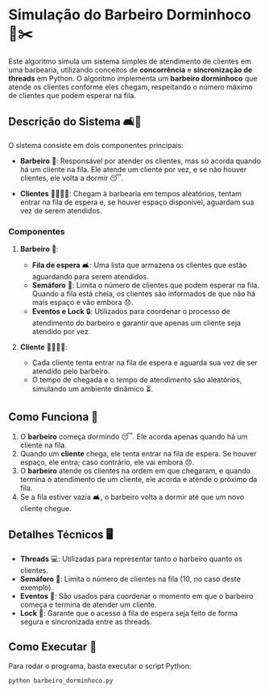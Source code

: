 # Simulação do Barbeiro Dorminhoco 💈✂️

Este algoritmo simula um sistema simples de atendimento de clientes em uma barbearia, utilizando conceitos de **concorrência** e **sincronização de threads** em Python. O algoritmo implementa um **barbeiro dorminhoco** que atende os clientes conforme eles chegam, respeitando o número máximo de clientes que podem esperar na fila.

## Descrição do Sistema 🛋️💺

O sistema consiste em dois componentes principais:

- **Barbeiro** 🧔: Responsável por atender os clientes, mas só acorda quando há um cliente na fila. Ele atende um cliente por vez, e se não houver clientes, ele volta a dormir 😴.
  
- **Clientes** 👨‍🦱👩‍🦳: Chegam à barbearia em tempos aleatórios, tentam entrar na fila de espera e, se houver espaço disponível, aguardam sua vez de serem atendidos.

### Componentes

1. **Barbeiro** 🧔:
   - **Fila de espera** 🛋️: Uma lista que armazena os clientes que estão aguardando para serem atendidos.
   - **Semáforo** 🚦: Limita o número de clientes que podem esperar na fila. Quando a fila está cheia, os clientes são informados de que não há mais espaço e vão embora 😞.
   - **Eventos e Lock** 🔒: Utilizados para coordenar o processo de atendimento do barbeiro e garantir que apenas um cliente seja atendido por vez.

2. **Cliente** 👨‍🦱👩‍🦳:
   - Cada cliente tenta entrar na fila de espera e aguarda sua vez de ser atendido pelo barbeiro.
   - O tempo de chegada e o tempo de atendimento são aleatórios, simulando um ambiente dinâmico ⏳.

## Como Funciona 🔄

1. O **barbeiro** começa dormindo 😴. Ele acorda apenas quando há um cliente na fila.
2. Quando um **cliente** chega, ele tenta entrar na fila de espera. Se houver espaço, ele entra; caso contrário, ele vai embora 😞.
3. O **barbeiro** atende os clientes na ordem em que chegaram, e quando termina o atendimento de um cliente, ele acorda e atende o próximo da fila.
4. Se a fila estiver vazia 🛋️, o barbeiro volta a dormir até que um novo cliente chegue.

## Detalhes Técnicos 🖥️

- **Threads** 💻: Utilizadas para representar tanto o barbeiro quanto os clientes.
- **Semáforo** 🚦: Limita o número de clientes na fila (10, no caso deste exemplo).
- **Eventos** 🛑: São usados para coordenar o momento em que o barbeiro começa e termina de atender um cliente.
- **Lock** 🔐: Garante que o acesso à fila de espera seja feito de forma segura e sincronizada entre as threads.

## Como Executar 🚀

Para rodar o programa, basta executar o script Python:

```bash
python barbeiro_dorminhoco.py
```````